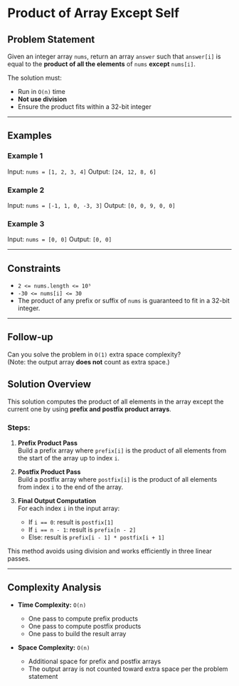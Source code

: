 # Product of Array Except Self

## Problem Statement

Given an integer array `nums`, return an array `answer` such that `answer[i]` is equal to the **product of all the elements** of `nums` **except** `nums[i]`.

The solution must:
- Run in `O(n)` time
- **Not use division**
- Ensure the product fits within a 32-bit integer

---

## Examples

### Example 1
Input: `nums = [1, 2, 3, 4]`
Output: `[24, 12, 8, 6]`
### Example 2
Input: `nums = [-1, 1, 0, -3, 3]`
Output: `[0, 0, 9, 0, 0]`
### Example 3
Input: `nums = [0, 0]`
Output: `[0, 0]`


---

## Constraints

- `2 <= nums.length <= 10⁵`
- `-30 <= nums[i] <= 30`
- The product of any prefix or suffix of `nums` is guaranteed to fit in a 32-bit integer.

---

## Follow-up

Can you solve the problem in `O(1)` extra space complexity?  
(Note: the output array **does not** count as extra space.)

## Solution Overview

This solution computes the product of all elements in the array except the current one by using **prefix and postfix product arrays**.

### Steps:
1. **Prefix Product Pass**  
   Build a prefix array where `prefix[i]` is the product of all elements from the start of the array up to index `i`.

2. **Postfix Product Pass**  
   Build a postfix array where `postfix[i]` is the product of all elements from index `i` to the end of the array.

3. **Final Output Computation**  
   For each index `i` in the input array:
   - If `i == 0`: result is `postfix[1]`  
   - If `i == n - 1`: result is `prefix[n - 2]`  
   - Else: result is `prefix[i - 1] * postfix[i + 1]`

This method avoids using division and works efficiently in three linear passes.

---

## Complexity Analysis

- **Time Complexity:** `O(n)`  
  - One pass to compute prefix products  
  - One pass to compute postfix products  
  - One pass to build the result array

- **Space Complexity:** `O(n)`  
  - Additional space for prefix and postfix arrays  
  - The output array is not counted toward extra space per the problem statement

